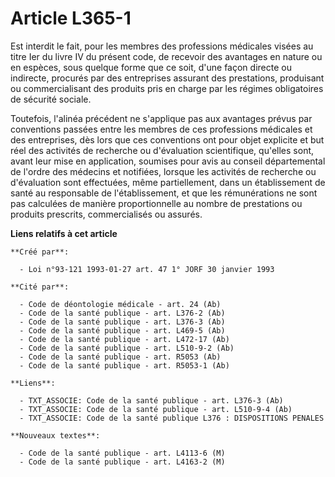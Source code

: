 # Article L365-1

Est interdit le fait, pour les membres des professions médicales visées au titre Ier du livre IV du présent code, de recevoir
des avantages en nature ou en espèces, sous quelque forme que ce soit, d'une façon directe ou indirecte, procurés par des
entreprises assurant des prestations, produisant ou commercialisant des produits pris en charge par les régimes obligatoires
de sécurité sociale.

Toutefois, l'alinéa précédent ne s'applique pas aux avantages prévus par conventions passées entre les membres de ces
professions médicales et des entreprises, dès lors que ces conventions ont pour objet explicite et but réel des activités de
recherche ou d'évaluation scientifique, qu'elles sont, avant leur mise en application, soumises pour avis au conseil
départemental de l'ordre des médecins et notifiées, lorsque les activités de recherche ou d'évaluation sont effectuées, même
partiellement, dans un établissement de santé au responsable de l'établissement, et que les rémunérations ne sont pas
calculées de manière proportionnelle au nombre de prestations ou produits prescrits, commercialisés ou assurés.

**Liens relatifs à cet article**

	**Créé par**:

	  - Loi n°93-121 1993-01-27 art. 47 1° JORF 30 janvier 1993

	**Cité par**:

	  - Code de déontologie médicale - art. 24 (Ab)
	  - Code de la santé publique - art. L376-2 (Ab)
	  - Code de la santé publique - art. L376-3 (Ab)
	  - Code de la santé publique - art. L469-5 (Ab)
	  - Code de la santé publique - art. L472-17 (Ab)
	  - Code de la santé publique - art. L510-9-2 (Ab)
	  - Code de la santé publique - art. R5053 (Ab)
	  - Code de la santé publique - art. R5053-1 (Ab)

	**Liens**:

	  - TXT_ASSOCIE: Code de la santé publique - art. L376-3 (Ab)
	  - TXT_ASSOCIE: Code de la santé publique - art. L510-9-4 (Ab)
	  - TXT_ASSOCIE: Code de la santé publique L376 : DISPOSITIONS PENALES

	**Nouveaux textes**:

	  - Code de la santé publique - art. L4113-6 (M)
	  - Code de la santé publique - art. L4163-2 (M)
